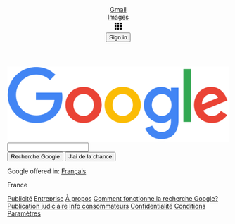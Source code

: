 <!DOCTYPE html>
<html lang="en">
<head>
    <meta charset="UTF-8">
    <meta name="viewport" content="width=device-width, initial-scale=1.0">
    <meta http-equiv="X-UA-Compatible" content="ie=edge">
    <title>Google</title>
    <link rel="stylesheet" href="style.css">
</head>

<body>
    <header>
        <div class="element_header"> <a href="#">Gmail</a></div>
        <div class="element_header"> <a href="#">Images</a></div>
        <div class="element_header"><svg xmlns="http://www.w3.org/2000/svg" width="24" height="24" viewBox="0 0 24 24"><path d="M4 8h4V4H4v4zm6 12h4v-4h-4v4zm-6 0h4v-4H4v4zm0-6h4v-4H4v4zm6 0h4v-4h-4v4zm6-10v4h4V4h-4zm-6 4h4V4h-4v4zm6 6h4v-4h-4v4zm0 6h4v-4h-4v4z"/><path d="M0 0h24v24H0z" fill="none"/></svg>
        </div>
        <div class="element_header"> <button id="btn_singin"> Sign in</button> </div>
    </header>
    <section id="grandesection">
        <div id="demo">
            <div class="demo1"><img src="google.png" alt="" id="img"></div>
            <div class="demo2">
                <div class="bar">
                    <input type="text" id="input">
                </div>
                <div class="button">
                    <button class="btn">Recherche Google</button>
                    <button class="btn">J'ai de la chance</button>
                </div>
                <div>
                    <p class="lang">Google offered in: <a class="france" href="#">Français</a> </p>
                </div>
            </div>
        </div>
    </section>
    <footer>
      <div id="haut">
          <p>France</p>
      </div>
      <div id="bas">
          <div class="lien_bas">
              <a class="liens" href="https://ads.google.com/intl/fr_fr/home/?subid=ww-ww-et-g-awa-a-g_hpafoot1_1!o2&utm_source=google.com&utm_medium=referral&utm_campaign=google_hpafooter&fg=1" class="pub">Publicité</a>
              <a class="liens" href="https://www.google.com/services/?subid=ww-ww-et-g-awa-a-g_hpbfoot1_1!o2&utm_source=google.com&utm_medium=referral&utm_campaign=google_hpbfooter&fg=1#?modal_active=none">Entreprise</a>
              <a class="liens" href="https://about.google/?utm_source=google-FR&utm_medium=referral&utm_campaign=hp-footer&fg=1">À propos</a>
              <a class="liens" href="https://www.google.com/search/howsearchworks/?fg=1">Comment fonctionne la recherche Google?</a>
          </div>
          <div class="lien_bas">
          </div>
          <div class="lien_bas">
              <a class="liens" href="#">Publication judiciaire</a>
              <a class="liens" href="https://support.google.com/websearch/answer/7585859?p=fr_consumer_info&hl=fr&fg=1&visit_id=637139906136020580-560033953&rd=1">Info consommateurs</a>
              <a class="liens" href="https://policies.google.com/privacy?fg=1">Confidentialité</a>
              <a class="liens" href="https://policies.google.com/terms?fg=1">Conditions</a>
              <a class="liens" href="#" class="para">Paramètres</a>
          </div>
      </div>
   </footer>
</body>
</html>
